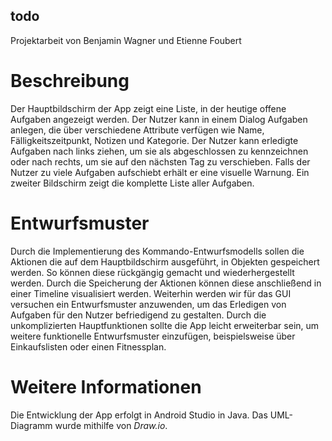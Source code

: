 ## todo
Projektarbeit von Benjamin Wagner und Etienne Foubert
# Beschreibung
Der Hauptbildschirm der App zeigt eine Liste, in der heutige offene Aufgaben angezeigt werden. Der Nutzer kann in einem Dialog Aufgaben anlegen, die über verschiedene Attribute verfügen wie Name, Fälligkeitszeitpunkt, Notizen und Kategorie. Der Nutzer kann erledigte Aufgaben nach links ziehen, um sie als abgeschlossen zu kennzeichnen oder nach rechts, um sie auf den nächsten Tag zu verschieben. Falls der Nutzer zu viele Aufgaben aufschiebt erhält er eine visuelle Warnung.
Ein zweiter Bildschirm zeigt die komplette Liste aller Aufgaben.
# Entwurfsmuster
Durch die Implementierung des Kommando-Entwurfsmodells sollen die Aktionen die auf dem Hauptbildschirm ausgeführt, in Objekten gespeichert werden. So können diese rückgängig gemacht und wiederhergestellt werden. Durch die Speicherung der Aktionen können diese anschließend in einer Timeline visualisiert werden.
Weiterhin werden wir für das GUI versuchen ein Entwurfsmuster anzuwenden, um das Erledigen von Aufgaben für den Nutzer befriedigend zu gestalten.
Durch die unkomplizierten Hauptfunktionen sollte die App leicht erweiterbar sein, um weitere funktionelle Entwurfsmuster einzufügen, beispielsweise über Einkaufslisten oder einen Fitnessplan.
# Weitere Informationen
Die Entwicklung der App erfolgt in Android Studio in Java. Das UML-Diagramm wurde mithilfe von _Draw.io_.

